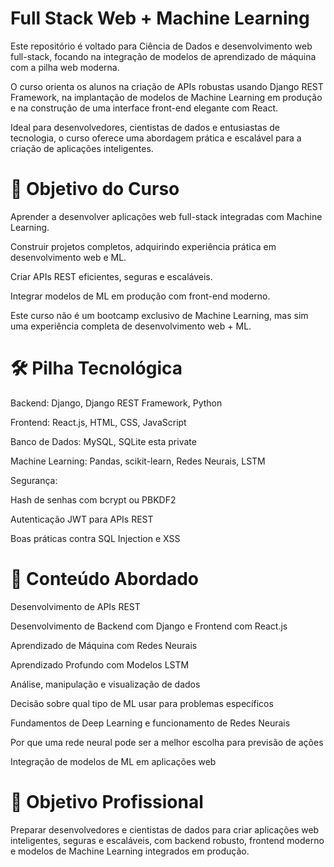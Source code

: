 # Full Stack Web + Machine Learning

Este repositório é voltado para Ciência de Dados e desenvolvimento web full-stack, focando na integração de modelos de aprendizado de máquina com a pilha web moderna.

O curso orienta os alunos na criação de APIs robustas usando Django REST Framework, na implantação de modelos de Machine Learning em produção e na construção de uma interface front-end elegante com React.

Ideal para desenvolvedores, cientistas de dados e entusiastas de tecnologia, o curso oferece uma abordagem prática e escalável para a criação de aplicações inteligentes.

# 🔹 Objetivo do Curso

Aprender a desenvolver aplicações web full-stack integradas com Machine Learning.

Construir projetos completos, adquirindo experiência prática em desenvolvimento web e ML.

Criar APIs REST eficientes, seguras e escaláveis.

Integrar modelos de ML em produção com front-end moderno.

Este curso não é um bootcamp exclusivo de Machine Learning, mas sim uma experiência completa de desenvolvimento web + ML.

# 🛠️ Pilha Tecnológica

Backend: Django, Django REST Framework, Python 

Frontend: React.js, HTML, CSS, JavaScript 

Banco de Dados: MySQL, SQLite esta private 

Machine Learning: Pandas, scikit-learn, Redes Neurais, LSTM

Segurança:

Hash de senhas com bcrypt ou PBKDF2

Autenticação JWT para APIs REST

Boas práticas contra SQL Injection e XSS

# 📂 Conteúdo Abordado

Desenvolvimento de APIs REST

Desenvolvimento de Backend com Django e Frontend com React.js

Aprendizado de Máquina com Redes Neurais

Aprendizado Profundo com Modelos LSTM

Análise, manipulação e visualização de dados

Decisão sobre qual tipo de ML usar para problemas específicos

Fundamentos de Deep Learning e funcionamento de Redes Neurais

Por que uma rede neural pode ser a melhor escolha para previsão de ações

Integração de modelos de ML em aplicações web

# 🚀 Objetivo Profissional

Preparar desenvolvedores e cientistas de dados para criar aplicações web inteligentes, seguras e escaláveis, com backend robusto, frontend moderno e modelos de Machine Learning integrados em produção.
